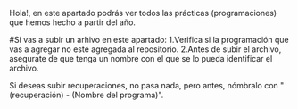 Hola!, en este apartado podrás ver todos las prácticas (programaciones) que hemos hecho a partir del año.

#Si vas a subir un arhivo en este apartado:
1.Verifica si la programación que vas a agregar no esté agregada al repositorio.
2.Antes de subir el archivo, asegurate de que tenga un nombre con el que se lo pueda identificar el archivo.

Si deseas subir recuperaciones, no pasa nada, pero antes, nómbralo con "(recuperación) - (Nombre del programa)".
